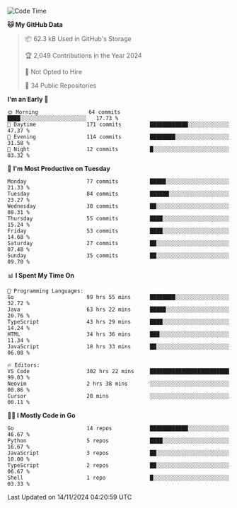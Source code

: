<!--START_SECTION:thansetan-waka-->
![Code Time](http://img.shields.io/badge/Code%20Time-308%20hrs%2031%20mins-blue)

**🐱 My GitHub Data** 

> 📦 62.3 kB Used in GitHub's Storage 
 > 
> 🏆 2,049 Contributions in the Year 2024
 > 
> 🚫 Not Opted to Hire
 > 
> 📜 34 Public Repositories 
 > 

**I'm an Early 🐤** 

```text
🌞 Morning                64 commits          ████░░░░░░░░░░░░░░░░░░░░░   17.73 % 
🌆 Daytime                171 commits         ████████████░░░░░░░░░░░░░   47.37 % 
🌃 Evening                114 commits         ████████░░░░░░░░░░░░░░░░░   31.58 % 
🌙 Night                  12 commits          █░░░░░░░░░░░░░░░░░░░░░░░░   03.32 % 
```

📅 **I'm Most Productive on Tuesday** 

```text
Monday                   77 commits          █████░░░░░░░░░░░░░░░░░░░░   21.33 % 
Tuesday                  84 commits          ██████░░░░░░░░░░░░░░░░░░░   23.27 % 
Wednesday                30 commits          ██░░░░░░░░░░░░░░░░░░░░░░░   08.31 % 
Thursday                 55 commits          ████░░░░░░░░░░░░░░░░░░░░░   15.24 % 
Friday                   53 commits          ████░░░░░░░░░░░░░░░░░░░░░   14.68 % 
Saturday                 27 commits          ██░░░░░░░░░░░░░░░░░░░░░░░   07.48 % 
Sunday                   35 commits          ██░░░░░░░░░░░░░░░░░░░░░░░   09.70 % 
```

📊 **I Spent My Time On** 

```text
💬 Programming Languages: 
Go                       99 hrs 55 mins      ████████░░░░░░░░░░░░░░░░░   32.72 % 
Java                     63 hrs 22 mins      █████░░░░░░░░░░░░░░░░░░░░   20.76 % 
TypeScript               43 hrs 29 mins      ████░░░░░░░░░░░░░░░░░░░░░   14.24 % 
HTML                     34 hrs 36 mins      ███░░░░░░░░░░░░░░░░░░░░░░   11.34 % 
JavaScript               18 hrs 33 mins      ██░░░░░░░░░░░░░░░░░░░░░░░   06.08 % 

🔥 Editors: 
VS Code                  302 hrs 22 mins     █████████████████████████   99.03 % 
Neovim                   2 hrs 38 mins       ░░░░░░░░░░░░░░░░░░░░░░░░░   00.86 % 
Cursor                   20 mins             ░░░░░░░░░░░░░░░░░░░░░░░░░   00.11 % 
```

**🧑‍💻 I Mostly Code in Go** 

```text
Go                       14 repos            ████████████░░░░░░░░░░░░░   46.67 % 
Python                   5 repos             ████░░░░░░░░░░░░░░░░░░░░░   16.67 % 
JavaScript               3 repos             ██░░░░░░░░░░░░░░░░░░░░░░░   10.00 % 
TypeScript               2 repos             ██░░░░░░░░░░░░░░░░░░░░░░░   06.67 % 
Shell                    1 repo              █░░░░░░░░░░░░░░░░░░░░░░░░   03.33 % 
```

Last Updated on 14/11/2024 04:20:59 UTC
<!--END_SECTION:thansetan-waka-->